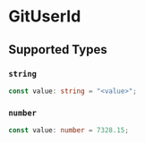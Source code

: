 # GitUserId


## Supported Types

### `string`

```typescript
const value: string = "<value>";
```

### `number`

```typescript
const value: number = 7328.15;
```

